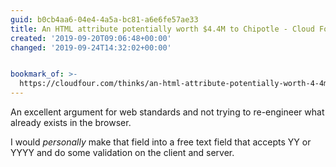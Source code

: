 ```yaml
---
guid: b0cb4aa6-04e4-4a5a-bc81-a6e6fe57ae33
title: An HTML attribute potentially worth $4.4M to Chipotle - Cloud Four
created: '2019-09-20T09:06:48+00:00'
changed: '2019-09-24T14:32:02+00:00'


bookmark_of: >-
  https://cloudfour.com/thinks/an-html-attribute-potentially-worth-4-4m-to-chipotle/
---
```


An excellent argument for web standards and not trying to re-engineer what already exists in the browser. 

I would _personally_ make that field into a free text field that accepts YY or YYYY and do some validation on the client and server. 
